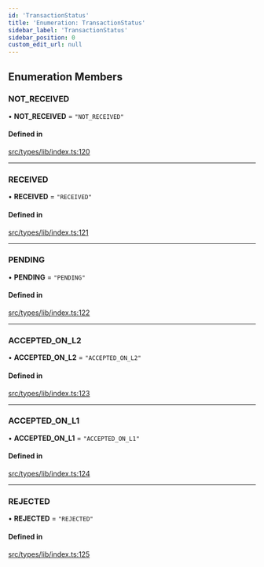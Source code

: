 ```yaml
---
id: 'TransactionStatus'
title: 'Enumeration: TransactionStatus'
sidebar_label: 'TransactionStatus'
sidebar_position: 0
custom_edit_url: null
---
```


## Enumeration Members

### NOT_RECEIVED

• **NOT_RECEIVED** = `"NOT_RECEIVED"`

#### Defined in

[src/types/lib/index.ts:120](https://github.com/0xs34n/starknet.js/blob/v5.5.0/src/types/lib/index.ts#L120)

---

### RECEIVED

• **RECEIVED** = `"RECEIVED"`

#### Defined in

[src/types/lib/index.ts:121](https://github.com/0xs34n/starknet.js/blob/v5.5.0/src/types/lib/index.ts#L121)

---

### PENDING

• **PENDING** = `"PENDING"`

#### Defined in

[src/types/lib/index.ts:122](https://github.com/0xs34n/starknet.js/blob/v5.5.0/src/types/lib/index.ts#L122)

---

### ACCEPTED_ON_L2

• **ACCEPTED_ON_L2** = `"ACCEPTED_ON_L2"`

#### Defined in

[src/types/lib/index.ts:123](https://github.com/0xs34n/starknet.js/blob/v5.5.0/src/types/lib/index.ts#L123)

---

### ACCEPTED_ON_L1

• **ACCEPTED_ON_L1** = `"ACCEPTED_ON_L1"`

#### Defined in

[src/types/lib/index.ts:124](https://github.com/0xs34n/starknet.js/blob/v5.5.0/src/types/lib/index.ts#L124)

---

### REJECTED

• **REJECTED** = `"REJECTED"`

#### Defined in

[src/types/lib/index.ts:125](https://github.com/0xs34n/starknet.js/blob/v5.5.0/src/types/lib/index.ts#L125)

